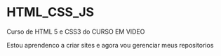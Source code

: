 # HTML_CSS_JS
Curso de HTML 5 e CSS3 do CURSO EM VIDEO

Estou aprendenco a criar sites e agora vou gerenciar meus repositorios
